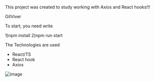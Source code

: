 This project was created to study working with Axios and React hooks!!!

GitViver

To start, you need write

 1)npm install
 2)npm run start

The Technologies are used
 - React/TS
 - React hook
 - Axios

![image](https://github.com/shuyanov/GitViver/assets/91678964/462b2a6c-9aba-4352-b113-738e18daa249)
